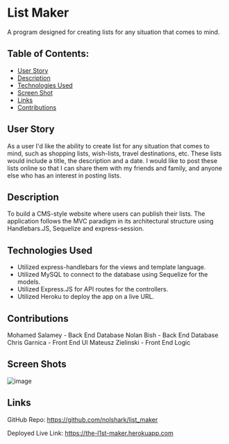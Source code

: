 # List Maker
A program designed for creating lists for any situation that comes to mind. 

## Table of Contents: 
* [User Story](#User_Story)
* [Description](#Description)
* [Technologies Used](#Technologies_Used)
* [Screen Shot](#Screen_Shot)
* [Links](#Links)
* [Contributions](#Contributions)

## User Story
As a user I'd like the ability to create list for any situation that comes to mind, such as shopping lists, wish-lists, travel destinations, etc. These lists would include a title, the description and a date. I would like to post these lists online so that I can share them with my friends and family, and anyone else who has an interest in posting lists. 

## Description
To build a CMS-style website where users can publish their lists. The application follows the MVC paradigm in its architectural structure using Handlebars.JS, Sequelize and express-session. 

## Technologies Used 
* Utilized express-handlebars for the views and template language. 
* Utilized MySQL to connect to the database using Sequelize for the models. 
* Utilized Express.JS for API routes for the controllers.    
* Utilized Heroku to deploy the app on a live URL.    

## Contributions
Mohamed Salamey - Back End Database
Nolan Bish - Back End Database
Chris Garnica - Front End UI
Mateusz Zielinski - Front End Logic

## Screen Shots

![image](https://user-images.githubusercontent.com/107436206/199368008-65cb8e63-c300-4c5e-95af-69fd3068fac8.png)
 
## Links

GitHub Repo: https://github.com/nolshark/list_maker

Deployed Live Link: https://the-l1st-maker.herokuapp.com
